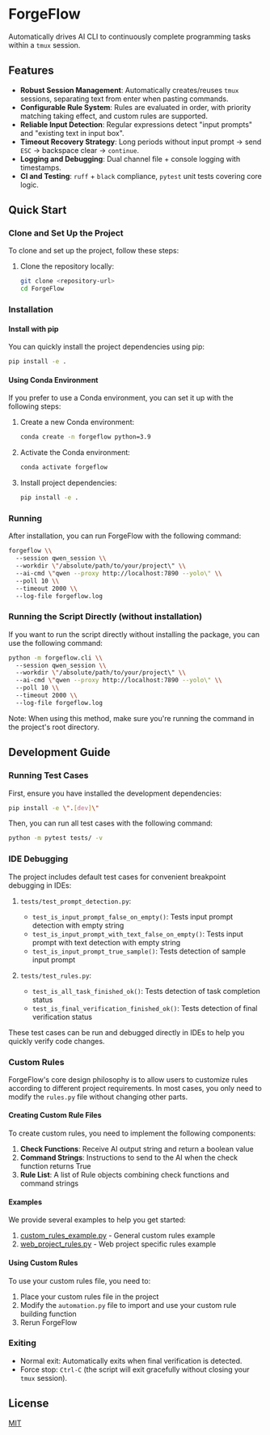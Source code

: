 # ForgeFlow

Automatically drives AI CLI to continuously complete programming tasks within a `tmux` session.

## Features

- **Robust Session Management**: Automatically creates/reuses `tmux` sessions, separating text from enter when pasting commands.
- **Configurable Rule System**: Rules are evaluated in order, with priority matching taking effect, and custom rules are supported.
- **Reliable Input Detection**: Regular expressions detect \"input prompts\" and \"existing text in input box\".
- **Timeout Recovery Strategy**: Long periods without input prompt → send `ESC` → backspace clear → `continue`.
- **Logging and Debugging**: Dual channel file + console logging with timestamps.
- **CI and Testing**: `ruff` + `black` compliance, `pytest` unit tests covering core logic.

## Quick Start

### Clone and Set Up the Project

To clone and set up the project, follow these steps:

1. Clone the repository locally:
   ```bash
   git clone <repository-url>
   cd ForgeFlow
   ```

### Installation

#### Install with pip

You can quickly install the project dependencies using pip:

```bash
pip install -e .
```

#### Using Conda Environment

If you prefer to use a Conda environment, you can set it up with the following steps:

1. Create a new Conda environment:
   ```bash
   conda create -n forgeflow python=3.9
   ```

2. Activate the Conda environment:
   ```bash
   conda activate forgeflow
   ```

3. Install project dependencies:
   ```bash
   pip install -e .
   ```

### Running

After installation, you can run ForgeFlow with the following command:

```bash
forgeflow \\
  --session qwen_session \\
  --workdir \"/absolute/path/to/your/project\" \\
  --ai-cmd \"qwen --proxy http://localhost:7890 --yolo\" \\
  --poll 10 \\
  --timeout 2000 \\
  --log-file forgeflow.log
```

### Running the Script Directly (without installation)

If you want to run the script directly without installing the package, you can use the following command:

```bash
python -m forgeflow.cli \\
  --session qwen_session \\
  --workdir \"/absolute/path/to/your/project\" \\
  --ai-cmd \"qwen --proxy http://localhost:7890 --yolo\" \\
  --poll 10 \\
  --timeout 2000 \\
  --log-file forgeflow.log
```

Note: When using this method, make sure you're running the command in the project's root directory.

## Development Guide

### Running Test Cases

First, ensure you have installed the development dependencies:

```bash
pip install -e \".[dev]\"
```

Then, you can run all test cases with the following command:

```bash
python -m pytest tests/ -v
```

### IDE Debugging

The project includes default test cases for convenient breakpoint debugging in IDEs:

1. `tests/test_prompt_detection.py`:
    - `test_is_input_prompt_false_on_empty()`: Tests input prompt detection with empty string
    - `test_is_input_prompt_with_text_false_on_empty()`: Tests input prompt with text detection with empty string
    - `test_is_input_prompt_true_sample()`: Tests detection of sample input prompt

2. `tests/test_rules.py`:
    - `test_is_all_task_finished_ok()`: Tests detection of task completion status
    - `test_is_final_verification_finished_ok()`: Tests detection of final verification status

These test cases can be run and debugged directly in IDEs to help you quickly verify code changes.

### Custom Rules

ForgeFlow's core design philosophy is to allow users to customize rules according to different project requirements. In most cases, you only need to modify the `rules.py` file without changing other parts.

#### Creating Custom Rule Files

To create custom rules, you need to implement the following components:

1. **Check Functions**: Receive AI output string and return a boolean value
2. **Command Strings**: Instructions to send to the AI when the check function returns True
3. **Rule List**: A list of Rule objects combining check functions and command strings

#### Examples

We provide several examples to help you get started:

1. [custom_rules_example.py](examples/custom_rules_example.py) - General custom rules example
2. [web_project_rules.py](examples/web_project_rules.py) - Web project specific rules example

#### Using Custom Rules

To use your custom rules file, you need to:

1. Place your custom rules file in the project
2. Modify the `automation.py` file to import and use your custom rule building function
3. Rerun ForgeFlow

### Exiting

* Normal exit: Automatically exits when final verification is detected.
* Force stop: `Ctrl-C` (the script will exit gracefully without closing your `tmux` session).

## License

[MIT](./LICENSE)
